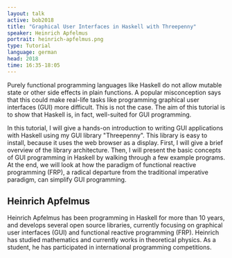 ```yaml
---
layout: talk
active: bob2018
title: "Graphical User Interfaces in Haskell with Threepenny"
speaker: Heinrich Apfelmus
portrait: heinrich-apfelmus.png
type: Tutorial
language: german
head: 2018
time: 16:35-18:05
---
```



Purely functional programming languages like Haskell do not allow
mutable state or other side effects in plain functions. A popular
misconception says that this could make real-life tasks like
programming graphical user interfaces (GUI) more difficult. This is
not the case. The aim of this tutorial is to show that Haskell is, in
fact, well-suited for GUI programming.

In this tutorial, I will give a hands-on introduction to writing GUI
applications with Haskell using my GUI library "Threepenny". This
library is easy to install, because it uses the web browser as a
display. First, I will give a brief overview of the library
architecture. Then, I will present the basic concepts of GUI
programming in Haskell by walking through a few example programs. At
the end, we will look at how the paradigm of functional reactive
programming (FRP), a radical departure from the traditional imperative
paradigm, can simplify GUI programming.

## Heinrich Apfelmus

Heinrich Apfelmus has been programming in Haskell for more than 10
years, and develops several open source libraries, currently focusing
on graphical user interfaces (GUI) and functional reactive programming
(FRP). Heinrich has studied mathematics and currently works in
theoretical physics. As a student, he has participated in
international programming competitions.


